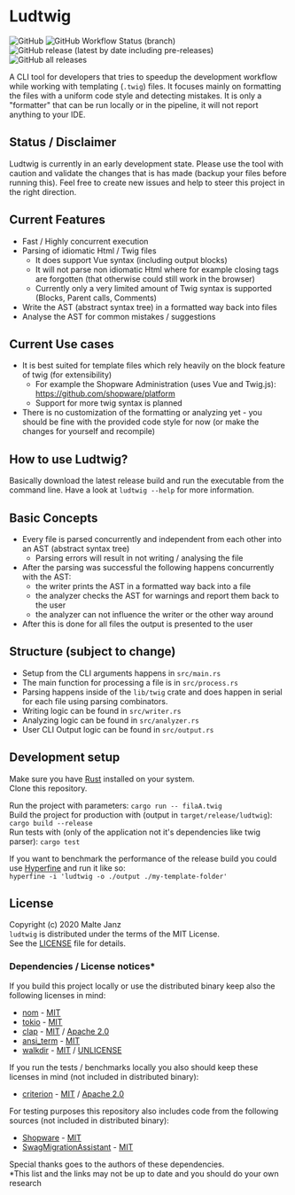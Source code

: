 # Ludtwig
![GitHub](https://img.shields.io/github/license/MalteJanz/ludtwig?color=blue&style=flat-square)
![GitHub Workflow Status (branch)](https://img.shields.io/github/workflow/status/MalteJanz/ludtwig/CI/main?label=CI&logo=GitHub%20Actions&logoColor=%23FFFFFF&style=flat-square)
![GitHub release (latest by date including pre-releases)](https://img.shields.io/github/v/release/MalteJanz/ludtwig?include_prereleases&logo=GitHub&style=flat-square)
![GitHub all releases](https://img.shields.io/github/downloads/MalteJanz/ludtwig/total?logo=GitHub&style=flat-square)

A CLI tool for developers that tries to speedup the development workflow while working with templating (`.twig`) files.
It focuses mainly on formatting the files with a uniform code style and detecting mistakes.
It is only a "formatter" that can be run locally or in the pipeline, it will not report anything to your IDE.

## Status / Disclaimer
Ludtwig is currently in an early development state.
Please use the tool with caution and validate the changes that is has made (backup your files before running this).
Feel free to create new issues and help to steer this project in the right direction.

## Current Features
- Fast / Highly concurrent execution
- Parsing of idiomatic Html / Twig files
  - It does support Vue syntax (including output blocks)
  - It will not parse non idiomatic Html where for example closing tags are forgotten (that otherwise could still work in the browser)
  - Currently only a very limited amount of Twig syntax is supported (Blocks, Parent calls, Comments)
- Write the AST (abstract syntax tree) in a formatted way back into files
- Analyse the AST for common mistakes / suggestions

## Current Use cases
- It is best suited for template files which rely heavily on the block feature of twig (for extensibility)
  - For example the Shopware Administration (uses Vue and Twig.js): https://github.com/shopware/platform
  - Support for more twig syntax is planned
- There is no customization of the formatting or analyzing yet - you should be fine with the provided code style for now (or make the changes for yourself and recompile)

## How to use Ludtwig?
Basically download the latest release build and run the executable from the command line.
Have a look at `ludtwig --help` for more information.

## Basic Concepts
- Every file is parsed concurrently and independent from each other into an AST (abstract syntax tree)
  - Parsing errors will result in not writing / analysing the file
- After the parsing was successful the following happens concurrently with the AST:
  - the writer prints the AST in a formatted way back into a file
  - the analyzer checks the AST for warnings and report them back to the user
  - the analyzer can not influence the writer or the other way around
- After this is done for all files the output is presented to the user

## Structure (subject to change)
- Setup from the CLI arguments happens in `src/main.rs`
- The main function for processing a file is in `src/process.rs`
- Parsing happens inside of the `lib/twig` crate and does happen in serial for each file using parsing combinators.
- Writing logic can be found in `src/writer.rs`
- Analyzing logic can be found in `src/analyzer.rs`
- User CLI Output logic can be found in `src/output.rs`

## Development setup
Make sure you have [Rust](https://www.rust-lang.org/) installed on your system.  
Clone this repository.

Run the project with parameters: `cargo run -- filaA.twig`  
Build the project for production with (output in `target/release/ludtwig`): `cargo build --release`  
Run tests with (only of the application not it's dependencies like twig parser): `cargo test`  

If you want to benchmark the performance of the release build you could use [Hyperfine](https://github.com/sharkdp/hyperfine)
and run it like so:  
`hyperfine -i 'ludtwig -o ./output ./my-template-folder'`

## License
Copyright (c) 2020 Malte Janz  
`ludtwig` is distributed under the terms of the MIT License.  
See the [LICENSE](./LICENSE) file for details.

### Dependencies / License notices*
If you build this project locally or use the distributed binary keep also the following licenses in mind:
- [nom](https://github.com/Geal/nom) - [MIT](https://github.com/Geal/nom/blob/master/LICENSE)
- [tokio](https://github.com/tokio-rs/tokio) - [MIT](https://github.com/tokio-rs/tokio/blob/master/LICENSE)
- [clap](https://github.com/clap-rs/clap) - [MIT](https://github.com/clap-rs/clap/blob/master/LICENSE-MIT) / [Apache 2.0](https://github.com/clap-rs/clap/blob/master/LICENSE-APACHE)
- [ansi_term](https://github.com/ogham/rust-ansi-term) - [MIT](https://github.com/ogham/rust-ansi-term/blob/master/LICENCE)
- [walkdir](https://github.com/BurntSushi/walkdir) - [MIT](https://github.com/BurntSushi/walkdir/blob/master/LICENSE-MIT) / [UNLICENSE](https://github.com/BurntSushi/walkdir/blob/master/UNLICENSE)

If you run the tests / benchmarks locally you also should keep these licenses in mind (not included in distributed binary):
- [criterion](https://github.com/bheisler/criterion.rs) - [MIT](https://github.com/bheisler/criterion.rs/blob/master/LICENSE-MIT) / [Apache 2.0](https://github.com/bheisler/criterion.rs/blob/master/LICENSE-APACHE)

For testing purposes this repository also includes code from the following sources (not included in distributed binary):
- [Shopware](https://github.com/shopware/platform) - [MIT](https://github.com/shopware/platform/blob/master/LICENSE)
- [SwagMigrationAssistant](https://github.com/shopware/SwagMigrationAssistant) - [MIT](https://github.com/shopware/SwagMigrationAssistant/blob/master/LICENSE)

Special thanks goes to the authors of these dependencies.  
*This list and the links may not be up to date and you should do your own research
